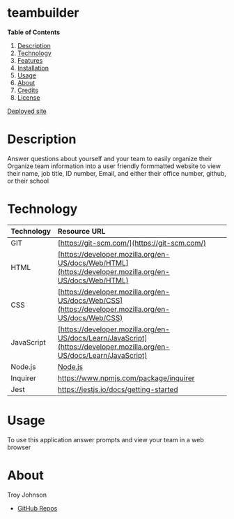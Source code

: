 # teambuilder

**Table of Contents**
1. [Description](#description)
2. [Technology](#technology)
3. [Features](#features)
4. [Installation](#installation)
5. [Usage](#usage)
6. [About](#about)
7. [Credits](#credits)
8. [License](#license)

[Deployed site](./assets/teambuilderSS.png)

# **Description**
Answer questions about yourself and your team to easily organize their 
Organize team information into a user friendly formmatted website to view their name, job title, ID number, Email, and either their office number, github, or their school

# **Technology**

|Technology | Resource URL |
| ------------- |:-------------| 
| GIT | [https://git-scm.com/](https://git-scm.com/) |
| HTML | [https://developer.mozilla.org/en-US/docs/Web/HTML](https://developer.mozilla.org/en-US/docs/Web/HTML) |
| CSS | [https://developer.mozilla.org/en-US/docs/Web/CSS](https://developer.mozilla.org/en-US/docs/Web/CSS) |
| JavaScript | [https://developer.mozilla.org/en-US/docs/Learn/JavaScript](https://developer.mozilla.org/en-US/docs/Learn/JavaScript) |
| Node.js | [Node.js](Node.js) |
| Inquirer | https://www.npmjs.com/package/inquirer |
| Jest | https://jestjs.io/docs/getting-started |

# **Usage**

To use this application answer prompts and view your team in a web browser

# **About**

Troy Johnson
- [GitHub Repos](https://github.com/troynj)